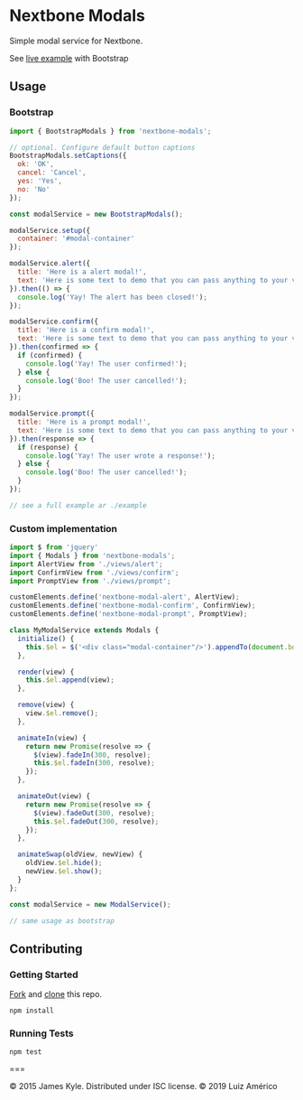 # Nextbone Modals

Simple modal service for Nextbone.

See [live example](https://blikblum.github.io/nextbone-modals/example/dist/) with Bootstrap

## Usage

### Bootstrap

```js
import { BootstrapModals } from 'nextbone-modals';

// optional. Configure default button captions
BootstrapModals.setCaptions({
  ok: 'OK',
  cancel: 'Cancel',
  yes: 'Yes',
  no: 'No'
});

const modalService = new BootstrapModals();

modalService.setup({
  container: '#modal-container'
});

modalService.alert({
  title: 'Here is a alert modal!',
  text: 'Here is some text to demo that you can pass anything to your view'
}).then(() => {
  console.log('Yay! The alert has been closed!');
});

modalService.confirm({
  title: 'Here is a confirm modal!',
  text: 'Here is some text to demo that you can pass anything to your view'
}).then(confirmed => {
  if (confirmed) {
    console.log('Yay! The user confirmed!');
  } else {
    console.log('Boo! The user cancelled!');
  }
});

modalService.prompt({
  title: 'Here is a prompt modal!',
  text: 'Here is some text to demo that you can pass anything to your view'
}).then(response => {
  if (response) {
    console.log('Yay! The user wrote a response!');
  } else {
    console.log('Boo! The user cancelled!');
  }
});

// see a full example ar ./example

```

### Custom implementation

```js
import $ from 'jquery'
import { Modals } from 'nextbone-modals';
import AlertView from './views/alert';
import ConfirmView from './views/confirm';
import PromptView from './views/prompt';

customElements.define('nextbone-modal-alert', AlertView);
customElements.define('nextbone-modal-confirm', ConfirmView);
customElements.define('nextbone-modal-prompt', PromptView);

class MyModalService extends Modals {
  initialize() {
    this.$el = $('<div class="modal-container"/>').appendTo(document.body);
  },

  render(view) {
    this.$el.append(view);
  },

  remove(view) {
    view.$el.remove();
  },

  animateIn(view) {
    return new Promise(resolve => {
      $(view).fadeIn(300, resolve);
      this.$el.fadeIn(300, resolve);
    });
  },

  animateOut(view) {
    return new Promise(resolve => {
      $(view).fadeOut(300, resolve);
      this.$el.fadeOut(300, resolve);
    });
  },

  animateSwap(oldView, newView) {
    oldView.$el.hide();
    newView.$el.show();
  }
};

const modalService = new ModalService();

// same usage as bootstrap
```


## Contributing

### Getting Started

[Fork](https://help.github.com/articles/fork-a-repo/) and
[clone](http://git-scm.com/docs/git-clone) this repo.

```
npm install
```

### Running Tests

```
npm test
```

===

© 2015 James Kyle. Distributed under ISC license.
© 2019 Luiz Américo
